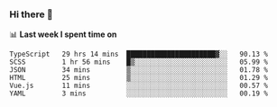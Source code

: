 ### Hi there 👋

<!--
**DBvc/DBvc** is a ✨ _special_ ✨ repository because its `README.md` (this file) appears on your GitHub profile.

Here are some ideas to get you started:

- 🔭 I’m currently working on ...
- 🌱 I’m currently learning ...
- 👯 I’m looking to collaborate on ...
- 🤔 I’m looking for help with ...
- 💬 Ask me about ...
- 📫 How to reach me: ...
- 😄 Pronouns: ...
- ⚡ Fun fact: ...
-->

📊 **Last week I spent time on**
<!--START_SECTION:waka-->

```text
TypeScript   29 hrs 14 mins  ██████████████████████▓░░   90.13 %
SCSS         1 hr 56 mins    █▒░░░░░░░░░░░░░░░░░░░░░░░   05.99 %
JSON         34 mins         ▒░░░░░░░░░░░░░░░░░░░░░░░░   01.78 %
HTML         25 mins         ▒░░░░░░░░░░░░░░░░░░░░░░░░   01.29 %
Vue.js       11 mins         ░░░░░░░░░░░░░░░░░░░░░░░░░   00.57 %
YAML         3 mins          ░░░░░░░░░░░░░░░░░░░░░░░░░   00.19 %
```

<!--END_SECTION:waka-->
